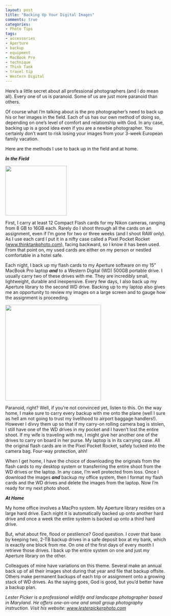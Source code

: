 ```yaml
---
layout: post
title: "Backing Up Your Digital Images"
comments: true
categories:
- Photo Tips
tags:
- accessories
- Aperture
- backup
- equipment
- MacBook Pro
- technique
- Think Tank
- travel tip
- Western Digital
---
```

Here’s a little secret about all professional photographers (and I do mean all). Every one of us is paranoid. Some of us are just more paranoid than others.

Of course what I’m talking about is the pro photographer’s need to back up his or her images in the field. Each of us has our own method of doing so, depending on one’s level of comfort and relationship with God. In any case, backing up is a good idea even if you are a newbie photographer. You certainly don’t want to risk losing your images from your 3-week European family vacation.

Here are the methods I use to back up in the field and at home.

<strong><em> In the Field</em></strong>

<a href="http://blog.lesterpickerphoto.com/wp-content/uploads/2009/06/pixelpocketrocket.jpg"><img class="size-full wp-image-337 " title="pixelpocketrocket" src="http://blog.lesterpickerphoto.com/wp-content/uploads/2009/06/pixelpocketrocket.jpg" alt="" width="192" height="156" /></a>

First, I carry at least 12 Compact Flash cards for my Nikon cameras, ranging from 8 GB to 16GB each. Rarely do I shoot through all the cards on an assignment, even if I’m gone for two or three weeks (and I shoot RAW only). As I use each card I put it in a nifty case called a Pixel Pocket Rocket (<a href="http://www.thinktankphoto.com">www.thinktankphoto.com</a>), facing backward, so I know it has been used. From that point on, my used cards are either on my person or nestled comfortable in a hotel safe.

Each night, I back up my flash cards to my Aperture software on my 15” MacBook Pro laptop <em><strong>and</strong></em> to a Western Digital (WD) 500GB portable drive. I usually carry two of these drives with me. They are incredibly small, lightweight, durable and inexpensive. Every few days, I also back up my Aperture library to the second WD drive. Backing up to my laptop also gives me an opportunity to review my images on a large screen and to gauge how the assignment is proceeding.

<a href="http://blog.lesterpickerphoto.com/wp-content/uploads/2009/06/wdfMP_Essential.jpg"><img class="size-full wp-image-338" title="wdfMP_Essential" src="http://blog.lesterpickerphoto.com/wp-content/uploads/2009/06/wdfMP_Essential.jpg" alt="" width="300" height="300" /></a>

Paranoid, right? Well, if you’re not convinced yet, listen to this. On the way home, I make sure to carry every backup with me onto the plane (well I sure as hell am not going to trust my livelihood to airport baggage handlers!). However I divvy them up so that if my carry-on rolling camera bag is stolen, I still have one of the WD drives in my pocket and I haven’t lost the entire shoot. If my wife is traveling with me, I might give her another one of the drives to carry on board in her purse. My laptop is in its carrying case. All the original flash cards are in the Pixel Pocket Rocket, safely tucked into the camera bag. Four-way protection, ahh!

When I get home, I have the choice of downloading the originals from the flash cards to my desktop system or transferring the entire shoot from the WD drives or the laptop. In any case, I’m well protected from loss. Once I download the images <strong><em>and</em></strong> backup my office system, then I format my flash cards and the WD drives and delete the images from the laptop. Now I’m ready for my next photo shoot.

<strong><em> At Home</em></strong>

My home office involves a MacPro system. My Aperture library resides on a large hard drive. Each night it is automatically backed up onto another hard drive and once a week the entire system is backed up onto a third hard drive.

But, what about fire, flood or pestilence? Good question. I cover that base by keeping two, 2-TB backup drives in a safe deposit box at my bank, which is exactly one block from me. On one of the first days of every month I retrieve those drives. I back up the entire system on one and just my Aperture library on the other.

Colleagues of mine have variations on this theme. Several make an annual back up of all their images shot during that year and file that backup offsite. Others make permanent backups of each trip or assignment onto a growing stack of WD drives. As the saying goes, God is good, but you’d better have a backup plan.

<em>Lester Picker is a professional wildlife and landscape photographer based in Maryland. He offers one-on-one and small group photography instruction. Visit his website: <a href="http://www.lesterpickerphoto.com">www.lesterpickerphoto.com </a></em><a href="http://www.lesterpickerphoto.com"></a>